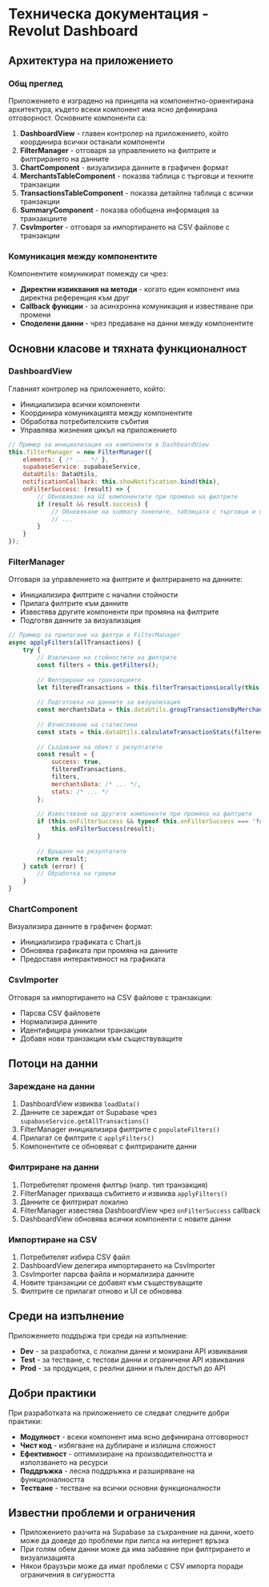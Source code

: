 # Техническа документация - Revolut Dashboard

## Архитектура на приложението

### Общ преглед
Приложението е изградено на принципа на компонентно-ориентирана архитектура, където всеки компонент има ясно дефинирана отговорност. Основните компоненти са:

1. **DashboardView** - главен контролер на приложението, който координира всички останали компоненти
2. **FilterManager** - отговаря за управлението на филтрите и филтрирането на данните
3. **ChartComponent** - визуализира данните в графичен формат
4. **MerchantsTableComponent** - показва таблица с търговци и техните транзакции
5. **TransactionsTableComponent** - показва детайлна таблица с всички транзакции
6. **SummaryComponent** - показва обобщена информация за транзакциите
7. **CsvImporter** - отговаря за импортирането на CSV файлове с транзакции

### Комуникация между компонентите
Компонентите комуникират помежду си чрез:
- **Директни извиквания на методи** - когато един компонент има директна референция към друг
- **Callback функции** - за асинхронна комуникация и известяване при промени
- **Споделени данни** - чрез предаване на данни между компонентите

## Основни класове и тяхната функционалност

### DashboardView
Главният контролер на приложението, който:
- Инициализира всички компоненти
- Координира комуникацията между компонентите
- Обработва потребителските събития
- Управлява жизнения цикъл на приложението

```javascript
// Пример за инициализация на компоненти в DashboardView
this.filterManager = new FilterManager({
    elements: { /* ... */ },
    supabaseService: supabaseService,
    dataUtils: DataUtils,
    notificationCallback: this.showNotification.bind(this),
    onFilterSuccess: (result) => {
        // Обновяване на UI компонентите при промяна на филтрите
        if (result && result.success) {
            // Обновяване на summary панелите, таблицата с търговци и графиката
            // ...
        }
    }
});
```

### FilterManager
Отговаря за управлението на филтрите и филтрирането на данните:
- Инициализира филтрите с начални стойности
- Прилага филтрите към данните
- Известява другите компоненти при промяна на филтрите
- Подготвя данните за визуализация

```javascript
// Пример за прилагане на филтри в FilterManager
async applyFilters(allTransactions) {
    try {
        // Извличане на стойностите на филтрите
        const filters = this.getFilters();
        
        // Филтриране на транзакциите
        let filteredTransactions = this.filterTransactionsLocally(this.allTransactions, filters);
        
        // Подготовка на данните за визуализация
        const merchantsData = this.dataUtils.groupTransactionsByMerchant(filteredTransactions);
        
        // Изчисляване на статистики
        const stats = this.dataUtils.calculateTransactionStats(filteredTransactions);
        
        // Създаване на обект с резултатите
        const result = {
            success: true,
            filteredTransactions,
            filters,
            merchantsData: /* ... */,
            stats: /* ... */
        };
        
        // Известяване на другите компоненти при промяна на филтрите
        if (this.onFilterSuccess && typeof this.onFilterSuccess === 'function') {
            this.onFilterSuccess(result);
        }
        
        // Връщане на резултатите
        return result;
    } catch (error) {
        // Обработка на грешки
    }
}
```

### ChartComponent
Визуализира данните в графичен формат:
- Инициализира графиката с Chart.js
- Обновява графиката при промяна на данните
- Предоставя интерактивност на графиката

### CsvImporter
Отговаря за импортирането на CSV файлове с транзакции:
- Парсва CSV файловете
- Нормализира данните
- Идентифицира уникални транзакции
- Добавя нови транзакции към съществуващите

## Потоци на данни

### Зареждане на данни
1. DashboardView извиква `loadData()`
2. Данните се зареждат от Supabase чрез `supabaseService.getAllTransactions()`
3. FilterManager инициализира филтрите с `populateFilters()`
4. Прилагат се филтрите с `applyFilters()`
5. Компонентите се обновяват с филтрираните данни

### Филтриране на данни
1. Потребителят променя филтър (напр. тип транзакция)
2. FilterManager прихваща събитието и извиква `applyFilters()`
3. Данните се филтрират локално
4. FilterManager известява DashboardView чрез `onFilterSuccess` callback
5. DashboardView обновява всички компоненти с новите данни

### Импортиране на CSV
1. Потребителят избира CSV файл
2. DashboardView делегира импортирането на CsvImporter
3. CsvImporter парсва файла и нормализира данните
4. Новите транзакции се добавят към съществуващите
5. Филтрите се прилагат отново и UI се обновява

## Среди на изпълнение

Приложението поддържа три среди на изпълнение:
- **Dev** - за разработка, с локални данни и мокирани API извиквания
- **Test** - за тестване, с тестови данни и ограничени API извиквания
- **Prod** - за продукция, с реални данни и пълен достъп до API

## Добри практики

При разработката на приложението се следват следните добри практики:
- **Модулност** - всеки компонент има ясно дефинирана отговорност
- **Чист код** - избягване на дублиране и излишна сложност
- **Ефективност** - оптимизиране на производителността и използването на ресурси
- **Поддръжка** - лесна поддръжка и разширяване на функционалността
- **Тестване** - тестване на всички основни функционалности

## Известни проблеми и ограничения

- Приложението разчита на Supabase за съхранение на данни, което може да доведе до проблеми при липса на интернет връзка
- При голям обем данни може да има забавяне при филтрирането и визуализацията
- Някои браузъри може да имат проблеми с CSV импорта поради ограничения в сигурността
